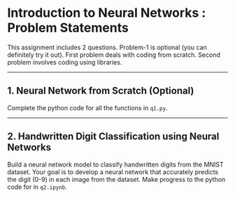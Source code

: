 # Introduction to Neural Networks : Problem Statements

This assignment includes 2 questions. Problem-1 is optional (you can definitely try it out). First problem deals with coding from scratch. Second problem involves coding using libraries.

---

## 1. Neural Network from Scratch (Optional)
Complete the python code for all the functions in ```q1.py```.

---

## 2. Handwritten Digit Classification using Neural Networks
Build a neural network model to classify handwritten digits from the MNIST dataset. Your goal is to develop a neural network that accurately predicts the digit (0-9) in each image from the dataset.
Make progress to the python code for in ```q2.ipynb```.
